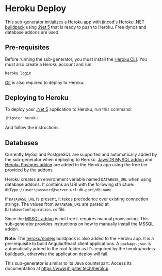 # Heroku Deploy
This sub-generator initializes a [Heroku](https://heroku.com) app with [jincod's Heroku .NET buildpack](https://github.com/jincod/dotnetcore-buildpack) using [.Net 5](https://docs.microsoft.com/pt-br/dotnet/core/dotnet-five) that is ready to push to Heroku.
Free dynos and database addons are used.

## Pre-requisites
Before running the sub-generator, you must install the [Heroku CLI](https://cli.heroku.com/).
You must also create a Heroku account and run:
```bash
heroku login
```
[Git](https://git-scm.com/) is also required to deploy to Heroku.

## Deploying to Heroku
To deploy your [.Net 5](https://dotnet.microsoft.com/download/dotnet/5.0) application to Heroku, run this command:
```bash
jhipster heroku
```
And follow the instructions.

## Databases

Currently MySql and PostgreSQL are supported and automatically added by the sub-generator when deploying to Heroku. [JawsDB MySQL addon](https://elements.heroku.com/addons/jawsdb) and [Heroku Postgres addon](https://elements.heroku.com/addons/heroku-postgresql) are added to the Heroku app using the free tier provided by the addons.

Heroku creates an environment variable named `DATABASE_URL` when using database addons. It contains an URI with the following structure: `dbType://user:password@server-url:db-port/db-name`.

If `DATABASE_URL` is present, it takes precedence over existing connection strings. The values from `DATABASE_URL` are parsed at `DatabaseConfiguration.cs` file.

Since the [MSSQL addon](https://elements.heroku.com/addons/mssql) is not free it requires manual provisioning. This sub-generator provides instructions on how to manually install the MSSQL addon.

**Note:**
The [heroku/nodejs](https://elements.heroku.com/buildpacks/heroku/heroku-buildpack-nodejs) buildpack is also added to the Heroku app. It is a pre-requisite to build Angular/React client applications. 
A `package.json` is automatically added to the root folder as It's required by the heroku/nodejs buildpack, otherwise the application deploy will fail.

This sub-generator is similar to its Java counterpart. Access its documentation at https://www.jhipster.tech/heroku/.